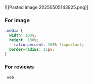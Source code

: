 ![[Pasted image 20250505143925.png]]

### For image
```css
.media {
  width: 100%;
  height: 100%;
  --ratio-percent: 100% !important;
  border-radius: 15px;
}
```

### For reviews
```css
 web
```